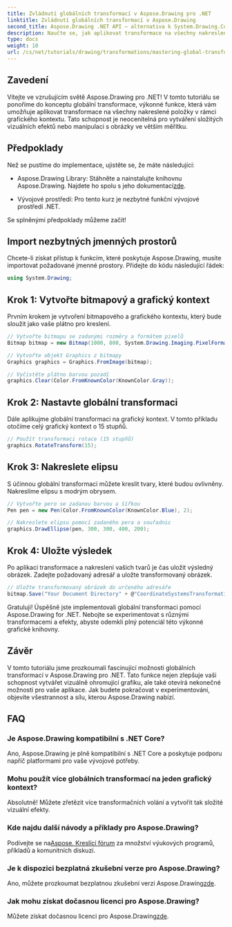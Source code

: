 ```yaml
---
title: Zvládnutí globálních transformací v Aspose.Drawing pro .NET
linktitle: Zvládnutí globálních transformací v Aspose.Drawing
second_title: Aspose.Drawing .NET API – alternativa k System.Drawing.Common
description: Naučte se, jak aplikovat transformace na všechny nakreslené prvky v rámci grafického kontextu, což vám umožní vytvářet podmanivé vizuální efekty a efektivně manipulovat s obrázky.
type: docs
weight: 10
url: /cs/net/tutorials/drawing/transformations/mastering-global-transformations/
---
```

## Zavedení

Vítejte ve vzrušujícím světě Aspose.Drawing pro .NET! V tomto tutoriálu se ponoříme do konceptu globální transformace, výkonné funkce, která vám umožňuje aplikovat transformace na všechny nakreslené položky v rámci grafického kontextu. Tato schopnost je neocenitelná pro vytváření složitých vizuálních efektů nebo manipulaci s obrázky ve větším měřítku.

## Předpoklady

Než se pustíme do implementace, ujistěte se, že máte následující:

-  Aspose.Drawing Library: Stáhněte a nainstalujte knihovnu Aspose.Drawing. Najdete ho spolu s jeho dokumentací[zde](https://reference.aspose.com/drawing/net/).
  
- Vývojové prostředí: Pro tento kurz je nezbytné funkční vývojové prostředí .NET.

Se splněnými předpoklady můžeme začít!

## Import nezbytných jmenných prostorů

Chcete-li získat přístup k funkcím, které poskytuje Aspose.Drawing, musíte importovat požadované jmenné prostory. Přidejte do kódu následující řádek:

```csharp
using System.Drawing;
```

## Krok 1: Vytvořte bitmapový a grafický kontext

Prvním krokem je vytvoření bitmapového a grafického kontextu, který bude sloužit jako vaše plátno pro kreslení.

```csharp
// Vytvořte bitmapu se zadanými rozměry a formátem pixelů
Bitmap bitmap = new Bitmap(1000, 800, System.Drawing.Imaging.PixelFormat.Format32bppPArgb);

// Vytvořte objekt Graphics z bitmapy
Graphics graphics = Graphics.FromImage(bitmap);

// Vyčistěte plátno barvou pozadí
graphics.Clear(Color.FromKnownColor(KnownColor.Gray));
```

## Krok 2: Nastavte globální transformaci

Dále aplikujme globální transformaci na grafický kontext. V tomto příkladu otočíme celý grafický kontext o 15 stupňů.

```csharp
// Použít transformaci rotace (15 stupňů)
graphics.RotateTransform(15);
```

## Krok 3: Nakreslete elipsu

S účinnou globální transformací můžete kreslit tvary, které budou ovlivněny. Nakreslíme elipsu s modrým obrysem.

```csharp
// Vytvořte pero se zadanou barvou a šířkou
Pen pen = new Pen(Color.FromKnownColor(KnownColor.Blue), 2);

// Nakreslete elipsu pomocí zadaného pera a souřadnic
graphics.DrawEllipse(pen, 300, 300, 400, 200);
```

## Krok 4: Uložte výsledek

Po aplikaci transformace a nakreslení vašich tvarů je čas uložit výsledný obrázek. Zadejte požadovaný adresář a uložte transformovaný obrázek.

```csharp
// Uložte transformovaný obrázek do určeného adresáře
bitmap.Save("Your Document Directory" + @"CoordinateSystemsTransformations\GlobalTransformation_out.png");
```

Gratuluji! Úspěšně jste implementovali globální transformaci pomocí Aspose.Drawing for .NET. Nebojte se experimentovat s různými transformacemi a efekty, abyste odemkli plný potenciál této výkonné grafické knihovny.

## Závěr

V tomto tutoriálu jsme prozkoumali fascinující možnosti globálních transformací v Aspose.Drawing pro .NET. Tato funkce nejen zlepšuje vaši schopnost vytvářet vizuálně ohromující grafiku, ale také otevírá nekonečné možnosti pro vaše aplikace. Jak budete pokračovat v experimentování, objevíte všestrannost a sílu, kterou Aspose.Drawing nabízí.

## FAQ

### Je Aspose.Drawing kompatibilní s .NET Core?

Ano, Aspose.Drawing je plně kompatibilní s .NET Core a poskytuje podporu napříč platformami pro vaše vývojové potřeby.

### Mohu použít více globálních transformací na jeden grafický kontext?

Absolutně! Můžete zřetězit více transformačních volání a vytvořit tak složité vizuální efekty.

### Kde najdu další návody a příklady pro Aspose.Drawing?

 Podívejte se na[Aspose. Kreslící fórum](https://forum.aspose.com/c/diagram/17) za množství výukových programů, příkladů a komunitních diskuzí.

### Je k dispozici bezplatná zkušební verze pro Aspose.Drawing?

 Ano, můžete prozkoumat bezplatnou zkušební verzi Aspose.Drawing[zde](https://releases.aspose.com/).

### Jak mohu získat dočasnou licenci pro Aspose.Drawing?

 Můžete získat dočasnou licenci pro Aspose.Drawing[zde](https://purchase.conholdate.com/temporary-license/).